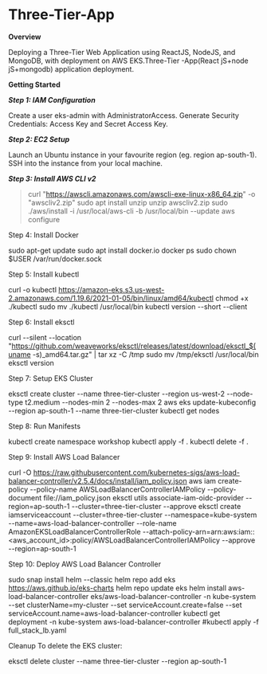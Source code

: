 # Three-Tier-App

**Overview**

Deploying a Three-Tier Web Application using ReactJS, NodeJS, and MongoDB, with deployment on AWS EKS.Three-Tier -App(React jS+node jS+mongodb) application deployment.

**Getting Started**

***Step 1: IAM Configuration***

Create a user eks-admin with AdministratorAccess.
Generate Security Credentials: Access Key and Secret Access Key.

***Step 2: EC2 Setup***

Launch an Ubuntu instance in your favourite region (eg. region ap-south-1).
SSH into the instance from your local machine.

***Step 3: Install AWS CLI v2***


>curl "https://awscli.amazonaws.com/awscli-exe-linux-x86_64.zip" -o "awscliv2.zip"
sudo apt install unzip
unzip awscliv2.zip
sudo ./aws/install -i /usr/local/aws-cli -b /usr/local/bin --update
aws configure


Step 4: Install Docker

sudo apt-get update
sudo apt install docker.io
docker ps
sudo chown $USER /var/run/docker.sock

Step 5: Install kubectl

curl -o kubectl https://amazon-eks.s3.us-west-2.amazonaws.com/1.19.6/2021-01-05/bin/linux/amd64/kubectl
chmod +x ./kubectl
sudo mv ./kubectl /usr/local/bin
kubectl version --short --client

Step 6: Install eksctl

curl --silent --location "https://github.com/weaveworks/eksctl/releases/latest/download/eksctl_$(uname -s)_amd64.tar.gz" | tar xz -C /tmp
sudo mv /tmp/eksctl /usr/local/bin
eksctl version

Step 7: Setup EKS Cluster

eksctl create cluster --name three-tier-cluster --region us-west-2 --node-type t2.medium --nodes-min 2 --nodes-max 2
aws eks update-kubeconfig --region ap-south-1 --name three-tier-cluster
kubectl get nodes

Step 8: Run Manifests

kubectl create namespace workshop
kubectl apply -f .
kubectl delete -f .

Step 9: Install AWS Load Balancer

curl -O https://raw.githubusercontent.com/kubernetes-sigs/aws-load-balancer-controller/v2.5.4/docs/install/iam_policy.json
aws iam create-policy --policy-name AWSLoadBalancerControllerIAMPolicy --policy-document file://iam_policy.json
eksctl utils associate-iam-oidc-provider --region=ap-south-1 --cluster=three-tier-cluster --approve
eksctl create iamserviceaccount --cluster=three-tier-cluster --namespace=kube-system --name=aws-load-balancer-controller --role-name AmazonEKSLoadBalancerControllerRole --attach-policy-arn=arn:aws:iam::<aws_account_id>:policy/AWSLoadBalancerControllerIAMPolicy --approve --region=ap-south-1

Step 10: Deploy AWS Load Balancer Controller

sudo snap install helm --classic
helm repo add eks https://aws.github.io/eks-charts
helm repo update eks
helm install aws-load-balancer-controller eks/aws-load-balancer-controller -n kube-system --set clusterName=my-cluster --set serviceAccount.create=false --set serviceAccount.name=aws-load-balancer-controller
kubectl get deployment -n kube-system aws-load-balancer-controller
#kubectl apply -f full_stack_lb.yaml

Cleanup
To delete the EKS cluster:

eksctl delete cluster --name three-tier-cluster --region ap-south-1
